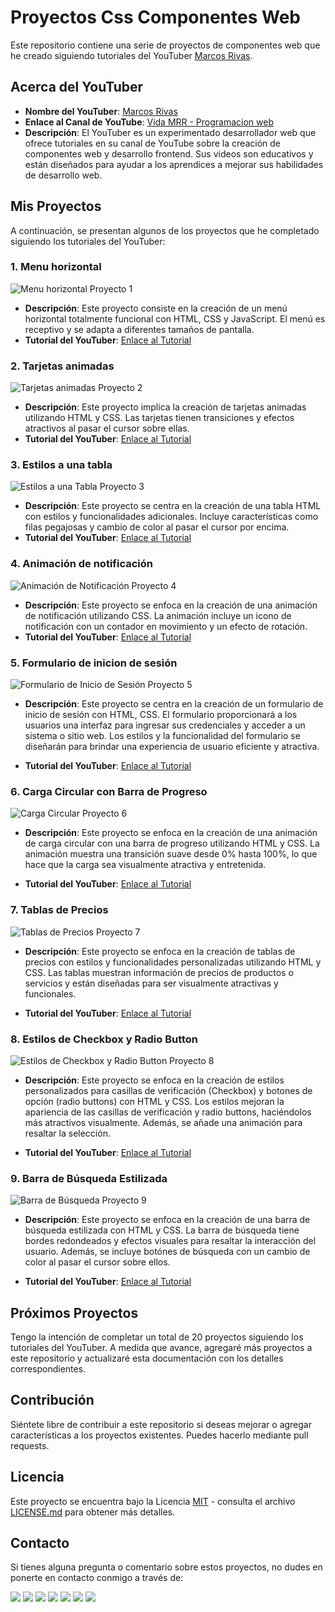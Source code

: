# Proyectos Css Componentes Web

Este repositorio contiene una serie de proyectos de componentes web que he creado siguiendo tutoriales del YouTuber [Marcos Rivas](https://www.youtube.com/@vidamrr/about).

## Acerca del YouTuber

- **Nombre del YouTuber**: [Marcos Rivas](https://www.youtube.com/@vidamrr/about)
- **Enlace al Canal de YouTube**: [Vida MRR - Programacion web](https://www.youtube.com/@vidamrr)
- **Descripción**: El YouTuber es un experimentado desarrollador web que ofrece tutoriales en su canal de YouTube sobre la creación de componentes web y desarrollo frontend. Sus videos son educativos y están diseñados para ayudar a los aprendices a mejorar sus habilidades de desarrollo web.

## Mis Proyectos

A continuación, se presentan algunos de los proyectos que he completado siguiendo los tutoriales del YouTuber:

### 1. Menu horizontal
![Menu horizontal Proyecto 1](https://github.com/joyelocode/proyectos-css/blob/main/src/assets/menu-horizontal.png)

- **Descripción**: Este proyecto consiste en la creación de un menú horizontal totalmente funcional con HTML, CSS y JavaScript. El menú es receptivo y se adapta a diferentes tamaños de pantalla.
- **Tutorial del YouTuber**: [Enlace al Tutorial](https://www.youtube.com/watch?v=XZTt1NFDnDw&list=PLvRPaExkZHFlFewlz71TJRheerCt4xc9K)

### 2. Tarjetas animadas
![Tarjetas animadas Proyecto 2](https://github.com/joyelocode/proyectos-css/blob/main/src/assets/tarjetas-animadas.png)

- **Descripción**: Este proyecto implica la creación de tarjetas animadas utilizando HTML y CSS. Las tarjetas tienen transiciones y efectos atractivos al pasar el cursor sobre ellas.
- **Tutorial del YouTuber**: [Enlace al Tutorial](https://www.youtube.com/watch?v=XZTt1NFDnDw&list=PLvRPaExkZHFlFewlz71TJRheerCt4xc9K)

### 3. Estilos a una tabla
![Estilos a una Tabla Proyecto 3](https://github.com/joyelocode/proyectos-css/blob/main/src/assets/estilo-tabla.png)

- **Descripción**: Este proyecto se centra en la creación de una tabla HTML con estilos y funcionalidades adicionales. Incluye características como filas pegajosas y cambio de color al pasar el cursor por encima.
- **Tutorial del YouTuber**: [Enlace al Tutorial](https://www.youtube.com/watch?v=XZTt1NFDnDw&list=PLvRPaExkZHFlFewlz71TJRheerCt4xc9K)

### 4. Animación de notificación
![Animación de Notificación Proyecto 4](https://github.com/joyelocode/proyectos-css/blob/main/src/assets/notificaci%C3%B3n-animada.png)

- **Descripción**: Este proyecto se enfoca en la creación de una animación de notificación utilizando CSS. La animación incluye un icono de notificación con un contador en movimiento y un efecto de rotación.
- **Tutorial del YouTuber**: [Enlace al Tutorial](https://www.youtube.com/watch?v=XZTt1NFDnDw&list=PLvRPaExkZHFlFewlz71TJRheerCt4xc9K)

### 5. Formulario de inicion de sesión
![Formulario de Inicio de Sesión Proyecto 5](https://github.com/joyelocode/proyectos-css/blob/main/src/assets/formaulario-login.png)

- **Descripción**: Este proyecto se centra en la creación de un formulario de inicio de sesión con HTML, CSS. El formulario proporcionará a los usuarios una interfaz para ingresar sus credenciales y acceder a un sistema o sitio web. Los estilos y la funcionalidad del formulario se diseñarán para brindar una experiencia de usuario eficiente y atractiva.

- **Tutorial del YouTuber**: [Enlace al Tutorial](https://www.youtube.com/watch?v=XZTt1NFDnDw&list=PLvRPaExkZHFlFewlz71TJRheerCt4xc9K)

### 6. Carga Circular con Barra de Progreso

![Carga Circular Proyecto 6](https://github.com/joyelocode/proyectos-css/blob/main/src/assets/carga-circular.png)

- **Descripción**: Este proyecto se enfoca en la creación de una animación de carga circular con una barra de progreso utilizando HTML y CSS. La animación muestra una transición suave desde 0% hasta 100%, lo que hace que la carga sea visualmente atractiva y entretenida.

- **Tutorial del YouTuber**: [Enlace al Tutorial](https://www.youtube.com/watch?v=XZTt1NFDnDw&list=PLvRPaExkZHFlFewlz71TJRheerCt4xc9K)

### 7. Tablas de Precios

![Tablas de Precios Proyecto 7](https://github.com/joyelocode/proyectos-css/blob/main/src/assets/tabla-precios.png)

- **Descripción**: Este proyecto se enfoca en la creación de tablas de precios con estilos y funcionalidades personalizadas utilizando HTML y CSS. Las tablas muestran información de precios de productos o servicios y están diseñadas para ser visualmente atractivas y funcionales.

- **Tutorial del YouTuber**: [Enlace al Tutorial](https://www.youtube.com/watch?v=XZTt1NFDnDw&list=PLvRPaExkZHFlFewlz71TJRheerCt4xc9K)

### 8. Estilos de Checkbox y Radio Button

![Estilos de Checkbox y Radio Button Proyecto 8](https://github.com/joyelocode/proyectos-css/blob/main/src/assets/checkbox-radiobutton.png)

- **Descripción**: Este proyecto se enfoca en la creación de estilos personalizados para casillas de verificación (Checkbox) y botones de opción (radio buttons) con HTML y CSS. Los estilos mejoran la apariencia de las casillas de verificación y radio buttons, haciéndolos más atractivos visualmente. Además, se añade una animación para resaltar la selección.

- **Tutorial del YouTuber**: [Enlace al Tutorial](https://www.youtube.com/watch?v=XZTt1NFDnDw&list=PLvRPaExkZHFlFewlz71TJRheerCt4xc9K)

### 9. Barra de Búsqueda Estilizada

![Barra de Búsqueda Proyecto 9](https://github.com/joyelocode/proyectos-css/blob/main/src/assets/barra-busqueda.png)

- **Descripción**: Este proyecto se enfoca en la creación de una barra de búsqueda estilizada con HTML y CSS. La barra de búsqueda tiene bordes redondeados y efectos visuales para resaltar la interacción del usuario. Además, se incluye botónes de búsqueda con un cambio de color al pasar el cursor sobre ellos.

- **Tutorial del YouTuber**: [Enlace al Tutorial](https://www.youtube.com/watch?v=XZTt1NFDnDw&list=PLvRPaExkZHFlFewlz71TJRheerCt4xc9K)

## Próximos Proyectos

Tengo la intención de completar un total de 20 proyectos siguiendo los tutoriales del YouTuber. A medida que avance, agregaré más proyectos a este repositorio y actualizaré esta documentación con los detalles correspondientes.

## Contribución

Siéntete libre de contribuir a este repositorio si deseas mejorar o agregar características a los proyectos existentes. Puedes hacerlo mediante pull requests.

## Licencia

Este proyecto se encuentra bajo la Licencia [MIT](LICENSE.md) - consulta el archivo [LICENSE.md](LICENSE.md) para obtener más detalles.


## Contacto

Si tienes alguna pregunta o comentario sobre estos proyectos, no dudes en ponerte en contacto conmigo a través de:

<div style="display: inline-block;">
  <a href="https://www.youtube.com/channel/UCTEOU82zC2UHj-AUW9-OrBw"><img src="https://img.shields.io/badge/-YouTube-FF0000?style=for-the-badge&logo=youtube&logoColor=white"></a>
  <a href="https://www.instagram.com/joyelocode/"><img src="https://img.shields.io/badge/-Instagram-E4405F?style=for-the-badge&logo=instagram&logoColor=white"></a>
  <a href="https://www.facebook.com/profile.php?id=61550597387264"><img src="https://img.shields.io/badge/-Facebook-1877F2?style=for-the-badge&logo=facebook&logoColor=white"></a>
  <a href="https://twitter.com/joyelocode"><img src="https://img.shields.io/badge/-Twitter-1DA1F2?style=for-the-badge&logo=twitter&logoColor=white"></a>
  <a href="https://www.tiktok.com/@joyelocode"><img src="https://img.shields.io/badge/-TikTok-000000?style=for-the-badge&logo=tiktok&logoColor=white"></a>
  <a href="https://www.linkedin.com/in/joyelocode/"><img src="https://img.shields.io/badge/-LinkedIn-0077B5?style=for-the-badge&logo=linkedin&logoColor=white"></a>
  <a href="https://discord.com/channels/@me"><img src="https://img.shields.io/badge/-Discord-5865F2?style=for-the-badge&logo=discord&logoColor=white"></a>
</div>


